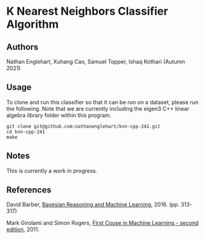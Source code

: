 # K Nearest Neighbors Classifier Algorithm

## Authors
Nathan Englehart, Xuhang Cao, Samuel Topper, Ishaq Kothari (Autumn 2021)

## Usage
To clone and run this classifier so that it can be run on a dataset, please run the following. Note that we are currently including the eigen3 C++ linear algebra library folder within this program.

```
git clone git@github.com:nathanenglehart/knn-cpp-241.git
cd knn-cpp-241
make
```
## Notes
This is currently a work in progress.

## References
David Barber, [Bayesian Reasoning and Machine Learning](http://web4.cs.ucl.ac.uk/staff/D.Barber/textbook/171216.pdf), 2016. (pp. 313-317) <br>

Mark Girolami and Simon Rogers, [First Couse in Machine Learning - second edition](http://www.dcs.gla.ac.uk/~srogers/firstcourseml/), 2011.
